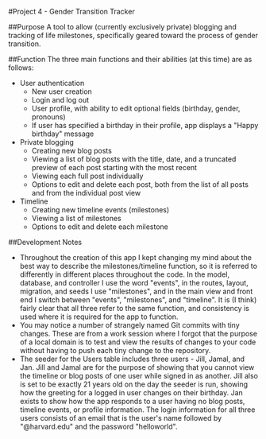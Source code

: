 #Project 4 - Gender Transition Tracker

##Purpose
A tool to allow (currently exclusively private) blogging and tracking of life milestones, specifically geared toward the process of gender transition.

##Function
The three main functions and their abilities (at this time) are as follows:
* User authentication  
    * New user creation  
    * Login and log out  
    * User profile, with ability to edit optional fields (birthday, gender, pronouns)  
    * If user has specified a birthday in their profile, app displays a "Happy birthday" message  
* Private blogging  
    * Creating new blog posts  
    * Viewing a list of blog posts with the title, date, and a truncated preview of each post starting with the most recent  
    * Viewing each full post individually  
    * Options to edit and delete each post, both from the list of all posts and from the individual post view  
* Timeline  
    * Creating new timeline events (milestones)  
    * Viewing a list of milestones  
    * Options to edit and delete each milestone  

##Development Notes
* Throughout the creation of this app I kept changing my mind about the best way to describe the milestones/timeline function, so it is referred to differently in different places throughout the code.  In the model, database, and controller I use the word "events", in the routes, layout, migration, and seeds I use "milestones", and in the main view and front end I switch between "events", "milestones", and "timeline". It is (I think) fairly clear that all three refer to the same function, and consistency is used where it is required for the app to function.  
* You may notice a number of strangely named Git commits with tiny changes. These are from a work session where I forgot that the purpose of a local domain is to test and view the results of changes to your code without having to push each tiny change to the repository.  
* The seeder for the Users table includes three users - Jill, Jamal, and Jan. Jill and Jamal are for the purpose of showing that you cannot view the timeline or blog posts of one user while signed in as another. Jill also is set to be exactly 21 years old on the day the seeder is run, showing how the greeting for a logged in user changes on their birthday. Jan exists to show how the app responds to a user having no blog posts, timeline events, or profile information. The login information for all three users consists of an email that is the user's name followed by "@harvard.edu" and the password "helloworld".